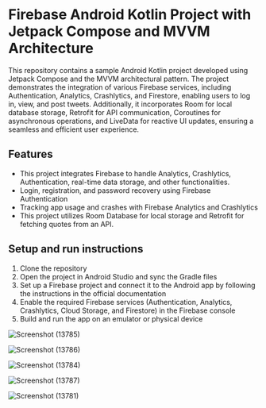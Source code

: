 # Firebase Android Kotlin Project with Jetpack Compose and MVVM Architecture

This repository contains a sample Android Kotlin project developed using Jetpack Compose and the MVVM architectural pattern. The project demonstrates the integration of various Firebase services, including Authentication, Analytics, Crashlytics, and Firestore, enabling users to log in, view, and post tweets. Additionally, it incorporates Room for local database storage, Retrofit for API communication, Coroutines for asynchronous operations, and LiveData for reactive UI updates, ensuring a seamless and efficient user experience.

## Features

- This project integrates Firebase to handle Analytics, Crashlytics, Authentication, real-time data storage, and other functionalities.
- Login, registration, and password recovery using Firebase Authentication
- Tracking app usage and crashes with Firebase Analytics and Crashlytics
- This project utilizes Room Database for local storage and Retrofit for fetching quotes from an API.



## Setup and run instructions


1. Clone the repository
2. Open the project in Android Studio and sync the Gradle files
3. Set up a Firebase project and connect it to the Android app by following the instructions in the official documentation
4. Enable the required Firebase services (Authentication, Analytics, Crashlytics, Cloud Storage, and Firestore) in the Firebase console
5. Build and run the app on an emulator or physical device

![Screenshot (13785)](https://github.com/user-attachments/assets/1b395a91-bf75-46ea-8782-ab223bd7e652)

![Screenshot (13786)](https://github.com/user-attachments/assets/25716084-7937-4c0f-b8d9-a4bafbf3ebc0)

![Screenshot (13784)](https://github.com/user-attachments/assets/1402ff1c-d9b5-4201-9eee-3fcd381a09aa)

![Screenshot (13787)](https://github.com/user-attachments/assets/a355edf0-01b0-4272-9448-d032c8927bde)

![Screenshot (13781)](https://github.com/user-attachments/assets/b77f7454-e3c7-4cac-98ab-89d07aa731db)


